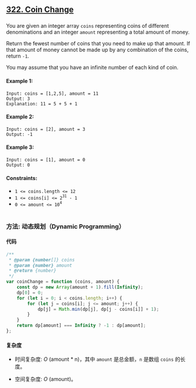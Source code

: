 ## [322. Coin Change](https://leetcode.com/problems/coin-change/)

###

You are given an integer array `coins` representing coins of different denominations and an integer `amount` representing a total amount of money.

Return the fewest number of coins that you need to make up that amount. If that amount of money cannot be made up by any combination of the coins, return `-1`.

You may assume that you have an infinite number of each kind of coin.

#### Example 1:

```
Input: coins = [1,2,5], amount = 11
Output: 3
Explanation: 11 = 5 + 5 + 1
```

#### Example 2:

```
Input: coins = [2], amount = 3
Output: -1
```

#### Example 3:

```
Input: coins = [1], amount = 0
Output: 0
```

#### Constraints:

-   `1 <= coins.length <= 12`
-   `1 <= coins[i] <= 2`<sup>`31`</sup>` - 1`
-   `0 <= amount <= 10`<sup>`4`</sup>

#

### 方法: 动态规划（Dynamic Programming）

#### 代码

```javascript
/**
 * @param {number[]} coins
 * @param {number} amount
 * @return {number}
 */
var coinChange = function (coins, amount) {
    const dp = new Array(amount + 1).fill(Infinity);
    dp[0] = 0;
    for (let i = 0; i < coins.length; i++) {
        for (let j = coins[i]; j <= amount; j++) {
            dp[j] = Math.min(dp[j], dp[j - coins[i]] + 1);
        }
    }
    return dp[amount] === Infinity ? -1 : dp[amount];
};
```

#### 复杂度

-   时间复杂度: _O_ (amount \* n)，其中 `amount` 是总金额，`n` 是数组 `coins` 的长度。

-   空间复杂度: _O_ (amount)。
